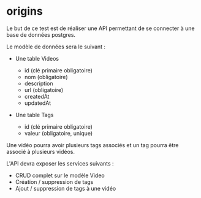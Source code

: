 # origins

Le but de ce test est de réaliser une API permettant de se connecter à une base de données postgres.

 Le modèle de données sera le suivant : 

 - Une table Videos 
    * id (clé primaire obligatoire) 
    * nom (obligatoire) 
    * description
    * url (obligatoire) 
    * createdAt 
    * updatedAt 
    
- Une table Tags 
    * id (clé primaire obligatoire) 
    * valeur (obligatoire, unique) 
    
Une vidéo pourra avoir plusieurs tags associés et un tag pourra être associé à plusieurs vidéos. 

L'API devra exposer les services suivants :
 - CRUD complet sur le modèle Video 
 - Création / suppression de tags
 - Ajout / suppression de tags à une vidéo
